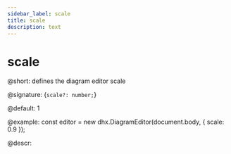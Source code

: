 ```yaml
---
sidebar_label: scale
title: scale
description: text
---
```


# scale

@short: defines the diagram editor scale

@signature: {`scale?: number;`}

@default: 1

@example:
const editor = new dhx.DiagramEditor(document.body, {
    scale: 0.9
});

@descr: